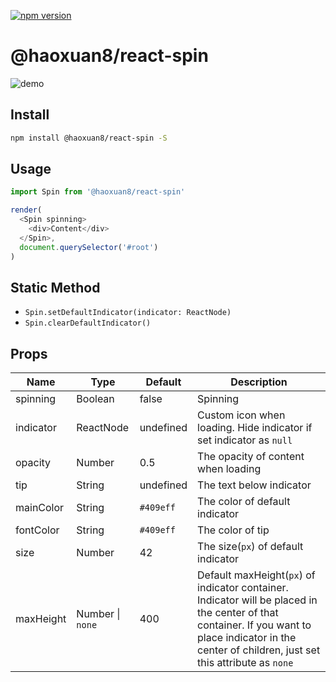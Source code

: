[![npm version](https://badge.fury.io/js/%40haoxuan8%2Freact-spin.svg)](https://www.npmjs.com/package/@haoxuan8/react-spin)

# @haoxuan8/react-spin

![demo](https://cdn.jsdelivr.net/gh/Haoxuan8/react-spin/screenshots/demo.gif)

## Install

```bash
npm install @haoxuan8/react-spin -S
```
## Usage

```javascript
import Spin from '@haoxuan8/react-spin'

render(
  <Spin spinning>
    <div>Content</div>
  </Spin>,
  document.querySelector('#root')
)
```

## Static Method

- `Spin.setDefaultIndicator(indicator: ReactNode)`
- `Spin.clearDefaultIndicator()`


## Props

| Name            | Type              | Default     | Description                        |
| ---             | ---               | ---         | ---                                |
| spinning        | Boolean           | false       | Spinning                           |
| indicator       | ReactNode         | undefined   | Custom icon when loading. Hide indicator if set indicator as `null` | 
| opacity         | Number            | 0.5         | The opacity of content when loading             |
| tip             | String            | undefined   | The text below indicator           |
| mainColor       | String            | `#409eff`   | The color of default indicator     |
| fontColor       | String            | `#409eff`   | The color of tip                   |
| size            | Number            | 42          | The size(`px`) of default indicator |
| maxHeight       | Number &#124; `none`    | 400         | Default maxHeight(`px`) of indicator container. Indicator will be placed in the center of that container. If you want to place indicator in the center of children, just set this attribute as `none`|
